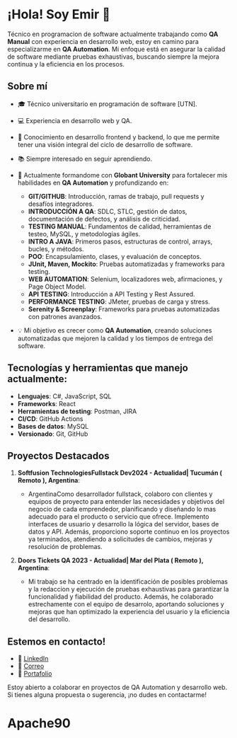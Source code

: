 # ¡Hola! Soy Emir 👋

Técnico en programacion de software actualmente trabajando como **QA Manual** con experiencia en desarrollo web, estoy en camino para especializarme en **QA Automation**. Mi enfoque está en asegurar la calidad de software mediante pruebas exhaustivas, buscando siempre la mejora continua y la eficiencia en los procesos.

## Sobre mí

- 🎓 Técnico universitario en programación de software [UTN].
- 💻 Experiencia en desarrollo web y QA.
- 🧪 Conocimiento en desarrollo frontend y backend, lo que me permite tener una visión integral del ciclo de desarrollo de software.
- 📚 Siempre interesado en seguir aprendiendo.
- 🚀 Actualmente formandome con **Globant University** para fortalecer mis habilidades en **QA Automation** y profundizando en:
  - **GIT/GITHUB**: Introducción, ramas de trabajo, pull requests y desafíos integradores.
  - **INTRODUCCIÓN A QA**: SDLC, STLC, gestión de datos, documentación de defectos, y análisis de criticidad.
  - **TESTING MANUAL**: Fundamentos de calidad, herramientas de testeo, MySQL, y metodologías ágiles.
  - **INTRO A JAVA**: Primeros pasos, estructuras de control, arrays, bucles, y métodos.
  - **POO**: Encapsulamiento, clases, y evaluación de conceptos.
  - **JUnit, Maven, Mockito**: Pruebas automatizadas y frameworks para testing.
  - **WEB AUTOMATION**: Selenium, localizadores web, afirmaciones, y Page Object Model.
  - **API TESTING**: Introducción a API Testing y Rest Assured.
  - **PERFORMANCE TESTING**: JMeter, pruebas de carga y stress.
  - **Serenity & Screenplay**: Frameworks para pruebas automatizadas con patrones avanzados.

- 💡 Mi objetivo es crecer como **QA Automation**, creando soluciones automatizadas que mejoren la calidad y los tiempos de entrega del software.

## Tecnologías y herramientas que manejo actualmente:

- **Lenguajes**: C#, JavaScript, SQL
- **Frameworks**: React
- **Herramientas de testing**: Postman, JIRA
- **CI/CD**: GitHub Actions
- **Bases de datos**: MySQL
- **Versionado**: Git, GitHub

## Proyectos Destacados

1. **Softfusion TechnologiesFullstack Dev2024 - Actualidad| Tucumán ( Remoto ), Argentina**:
   - ArgentinaComo desarrollador fullstack, colaboro con clientes y equipos de proyecto para entender las necesidades y objetivos del negocio de cada emprendedor, planificando y diseñando lo mas adecuado para el producto o servicio que ofrece. Implemento interfaces de usuario y desarrollo la lógica del servidor, bases de datos y API. Además, proporciono soporte continuo en los proyectos ya terminados, atendiendo a solicitudes de cambios, mejoras y resolución de problemas.

2. **Doors Tickets QA 2023 - Actualidad| Mar del Plata ( Remoto ), Argentina**:
   - Mi trabajo se ha centrado en la identificación de posibles problemas y la redaccion y ejecución de pruebas
exhaustivas para garantizar la funcionalidad y fiabilidad del producto. Además, he colaborado estrechamente con el
equipo de desarrolo, aportando soluciones y mejoras que han optimizado la experiencia del usuario y la eficiencia
del desarrollo.

## Estemos en contacto!

- 💼 [LinkedIn](https://www.linkedin.com/in/emir-segovia-74b392113)
- 📧 [Correo](emirvalles90@gmail.com)
- 📁 [Portafolio](https://portfolio-emirsegovia.netlify.app/)

Estoy abierto a colaborar en proyectos de QA Automation y desarrollo web. Si tienes alguna propuesta o sugerencia, ¡no dudes en contactarme!
# Apache90
